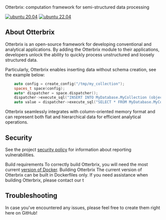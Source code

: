 Otterbrix: computation framework for semi-structured data processing

[![ubuntu 20.04](https://github.com/duckstax/otterbrix/actions/workflows/ubuntu-20-04.yaml/badge.svg)](https://github.com/duckstax/otterbrix/actions/workflows/ubuntu-20-04.yaml)
[![ubuntu 22.04](https://github.com/duckstax/otterbrix/actions/workflows/ubuntu-22-04.yaml/badge.svg)](https://github.com/duckstax/otterbrix/actions/workflows/ubuntu-22-04.yaml)

## About Otterbrix

Otterbrix is an open-source framework for developing conventional and analytical applications.
By adding the Otterbrix module to their applications, developers unlock the ability to quickly process unstructured and loosely structured data.

Particularly, Otterbrix enables inserting data without schema creation, see the example below:

```cpp
    auto config = create_config("/tmp/my_collection");
    spaces_t space(config);
    auto* dispatcher = space.dispatcher();
    dispatcher->execute_sql("INSERT INTO MyDatabase.MyCollection (object_name, count ) VALUES ('object value', 1000)");
    auto value = dispatcher->execute_sql("SELECT * FROM MyDatabase.MyCollection WHERE object_name = 'object value' ");
```

Otterbrix seamlessly integrates with column-oriented memory format and can represent both flat and hierarchical data for efficient analytical operations.

## Security

See the project [security policy](.github/SECURITY.md) for
information about reporting vulnerabilities.

Build requirements
To correctly build Otterbrix, you will need the most current [version of Docker](https://docs.docker.com/reference/cli/docker/version/).
Building Otterbrix
The current version of Otterbrix can be built in Dockerfiles only. If you need assistance when building Otterbrix, please contact our t


## Troubleshooting
In case you've encountered any issues, please feel free to create them right here on GitHub!
